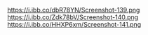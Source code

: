 https://i.ibb.co/dbR78YN/Screenshot-139.png
https://i.ibb.co/Zdk78bV/Screenshot-140.png
https://i.ibb.co/HHXP6xm/Screenshot-141.png
